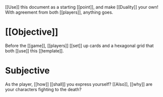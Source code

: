 [[Use]] this document as a starting [[point]], and make [[Duality]] your own! With agreement from both [[players]], anything goes.

# [[Objective]]

Before the [[game]], [[players]] [[set]] up cards and a hexagonal grid that both [[use]] this [[template]].

# Subjective

As the player, [[how]] [[shall]] you express yourself?
[[Also]], [[why]] are your characters fighting to the death?

